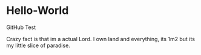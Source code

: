 Hello-World
===========

GitHub Test

Crazy fact is that im a actual Lord. I own land and everything, its 1m2 but its my little slice of paradise.
